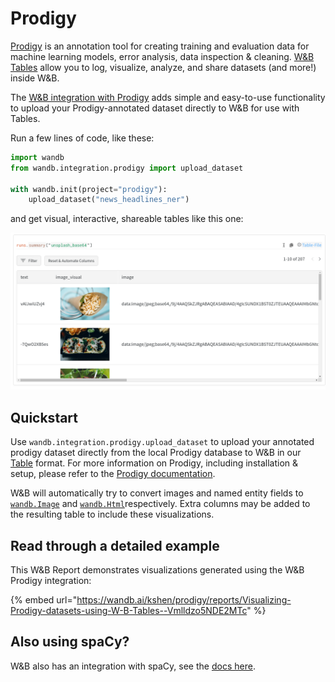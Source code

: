 # Prodigy

[Prodigy](https://prodi.gy/) is an annotation tool for creating training and evaluation data for machine learning models, error analysis, data inspection & cleaning. [W&B Tables](../../data-vis/tables-quickstart.md) allow you to log, visualize, analyze, and share datasets \(and more!\) inside W&B.

The [W&B integration with Prodigy](https://github.com/wandb/client/blob/master/wandb/integration/prodigy/prodigy.py) adds simple and easy-to-use functionality to upload your Prodigy-annotated dataset directly to W&B for use with Tables.

Run a few lines of code, like these:

```python
import wandb
from wandb.integration.prodigy import upload_dataset

with wandb.init(project="prodigy"):
    upload_dataset("news_headlines_ner")
```

and get visual, interactive, shareable tables like this one:

![](../../../.gitbook/assets/screenshot-from-2021-08-25-13-04-57.png)

## Quickstart

Use `wandb.integration.prodigy.upload_dataset` to upload your annotated prodigy dataset directly from the local Prodigy database to W&B in our [Table](https://docs.wandb.ai/ref/python/data-types/table) format. For more information on Prodigy, including installation & setup, please refer to the [Prodigy documentation](https://prodi.gy/docs/).

W&B will automatically try to convert images and named entity fields to [`wandb.Image`](https://docs.wandb.ai/ref/python/data-types/image) and [`wandb.Html`](https://docs.wandb.ai/ref/python/data-types/html)respectively. Extra columns may be added to the resulting table to include these visualizations.

## Read through a detailed example

This W&B Report demonstrates visualizations generated using the W&B Prodigy integration:

{% embed url="https://wandb.ai/kshen/prodigy/reports/Visualizing-Prodigy-datasets-using-W-B-Tables--Vmlldzo5NDE2MTc" %}

## Also using spaCy?

W&B also has an integration with spaCy, see the [docs here](https://docs.wandb.ai/guides/integrations/spacy).

